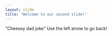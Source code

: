 ```yaml
---
layout: slide
title: "Welcome to our second slide!"
---
```

"Cheesey dad joke"
Use the left arrow to go back!
